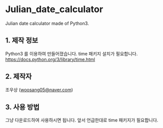 # Julian_date_calculator
Julian date calculator made of Python3.

## 1. 제작 정보
Python3 를 이용하여 만들어졌습니다. 
time 패키지 설치가 필요합니다. https://docs.python.org/3/library/time.html

## 2. 제작자
조우상 (woosang05@naver.com)

## 3. 사용 방법
그냥 다운로드하여 사용하시면 됩니다. 앞서 언급한대로 time 패키지가 필요합니다.
